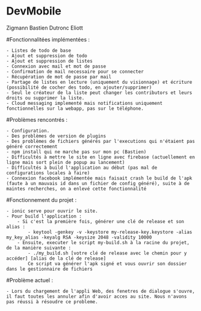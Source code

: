 # DevMobile

Zigmann Bastien
Dutronc Eliott

#Fonctionnalitées implémentées :

	- Listes de todo de base
	- Ajout et suppression de todo
	- Ajout et suppression de listes
	- Connexion avec mail et mot de passe
	- Confirmation de mail necessaire pour se connecter
	- Récupération de mot de passe par mail
	- Partage de listes en lecture (uniquement du visionnage) et écriture (possibilité de cocher des todo, en ajouter/supprimer)
	- Seul le créateur de la liste peut changer les contributors et leurs droits ou supprimer la liste.
	- Cloud messaging implementé mais notifications uniquement fonctionnelles sur la webapp, pas sur le téléphone.

#Problèmes rencontrés :

 	- Configuration.
	- Des problèmes de version de plugins
	- Des problèmes de fichiers générés par l'executions qui n'étaient pas généré correctement
	- npm install qui ne marche pas sur mon pc (Bastien)
	- Difficultés à mettre le site en ligne avec firebase (actuellement en ligne mais sort plein de popup au lancement)
	- Difficultés à build l'application au début (pas mal de configurations locales à faire)
	- Connexion facebook implémentée mais faisait crash le build de l'apk (faute à un mauvais id dans un fichier de config généré), suite à de maintes recherches, on a enlevé cette fonctionnalité

#Fonctionnement du projet :

	- ionic serve pour ouvrir le site.
	- Pour build l'application :
		- Si c'est la première fois, générer une clé de release et son alias :
			- keytool -genkey -v -keystore my-release-key.keystore -alias my_key_alias -keyalg RSA -keysize 2048 -validity 10000
		- Ensuite, executer le script my-build.sh à la racine du projet, de la manière suivante :
			- ./my_build.sh [votre clé de release avec le chemin pour y accéder] [alias de la clé de release]
		 	Ce script va générer l'apk signé et vous ouvrir son dossier dans le gestionnaire de fichiers

#Problème actuel :
	
	- Lors du chargement de l'appli Web, des fenetres de dialogue s'ouvre, il faut toutes les annuler afin d'avoir acces au site. Nous n'avons pas réussi à résoudre ce probleme.
